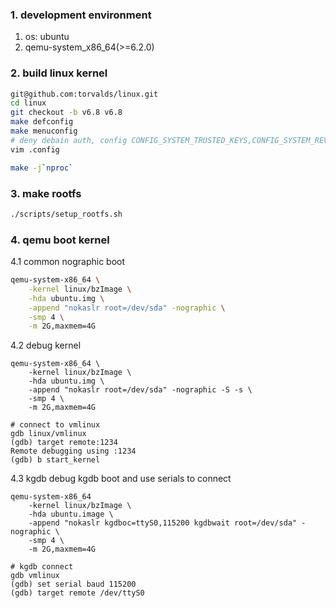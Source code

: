 ### 1. development environment

1. os: ubuntu
2. qemu-system_x86_64(>=6.2.0)

### 2. build linux kernel

```bash
git@github.com:torvalds/linux.git
cd linux
git checkout -b v6.8 v6.8
make defconfig
make menuconfig
# deny debain auth, config CONFIG_SYSTEM_TRUSTED_KEYS,CONFIG_SYSTEM_REVOCATION_KEYS to ""
vim .config

make -j`nproc`
```

### 3. make rootfs

```bash
./scripts/setup_rootfs.sh
```

### 4. qemu boot kernel

4.1 common nographic boot
```bash
qemu-system-x86_64 \
    -kernel linux/bzImage \
    -hda ubuntu.img \
    -append "nokaslr root=/dev/sda" -nographic \
    -smp 4 \
    -m 2G,maxmem=4G
```

4.2 debug kernel

```
qemu-system-x86_64 \
    -kernel linux/bzImage \
    -hda ubuntu.img \
    -append "nokaslr root=/dev/sda" -nographic -S -s \
    -smp 4 \
    -m 2G,maxmem=4G

# connect to vmlinux
gdb linux/vmlinux
(gdb) target remote:1234
Remote debugging using :1234
(gdb) b start_kernel    
```

4.3 kgdb debug
kgdb boot and use serials to connect
```
qemu-system-x86_64
    -kernel linux/bzImage \
    -hda ubuntu.image \
    -append "nokaslr kgdboc=ttyS0,115200 kgdbwait root=/dev/sda" -nographic \
    -smp 4 \
    -m 2G,maxmem=4G

# kgdb connect
gdb vmlinux  
(gdb) set serial baud 115200
(gdb) target remote /dev/ttyS0 
```
